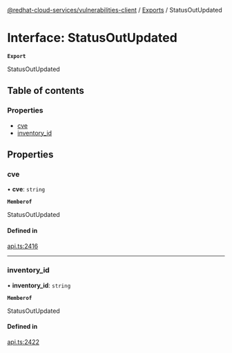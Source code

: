 [@redhat-cloud-services/vulnerabilities-client](../README.md) / [Exports](../modules.md) / StatusOutUpdated

# Interface: StatusOutUpdated

**`Export`**

StatusOutUpdated

## Table of contents

### Properties

- [cve](StatusOutUpdated.md#cve)
- [inventory\_id](StatusOutUpdated.md#inventory_id)

## Properties

### cve

• **cve**: `string`

**`Memberof`**

StatusOutUpdated

#### Defined in

[api.ts:2416](https://github.com/RedHatInsights/javascript-clients/blob/main/packages/vulnerabilities/git-api/api.ts#L2416)

___

### inventory\_id

• **inventory\_id**: `string`

**`Memberof`**

StatusOutUpdated

#### Defined in

[api.ts:2422](https://github.com/RedHatInsights/javascript-clients/blob/main/packages/vulnerabilities/git-api/api.ts#L2422)
